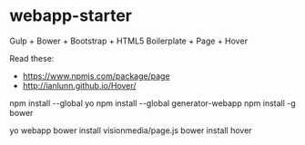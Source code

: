 # webapp-starter
Gulp + Bower + Bootstrap + HTML5 Boilerplate + Page + Hover

Read these:
 - https://www.npmjs.com/package/page
 - http://ianlunn.github.io/Hover/


npm install --global yo
npm install --global generator-webapp
npm install -g bower

yo webapp
bower install visionmedia/page.js
bower install hover
